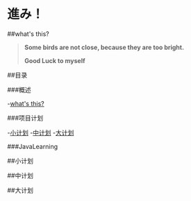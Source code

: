 # 進み！
##what's this?
> **Some birds are not close, because they are too bright.**
> 
> **Good Luck to myself**

##目录

###概述

-[what's this?](#what'sthis?)

###项目计划

-[小计划](#小计划)
-[中计划](#中计划)
-[大计划](#大计划)

###JavaLearning





##小计划

##中计划

##大计划



